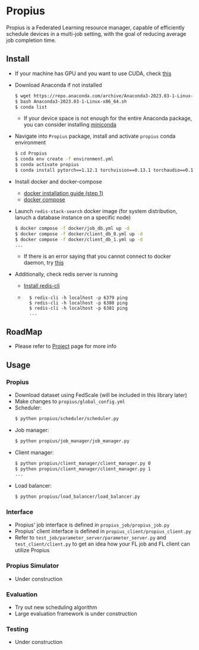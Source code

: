 # Propius
Propius is a Federated Learning resource manager, capable of efficiently schedule devices in a multi-job setting, with the goal of reducing average job completion time.
## Install
- If your machine has GPU and you want to use CUDA, check [this](https://askubuntu.com/questions/799184/how-can-i-install-cuda-on-ubuntu-16-04)
- Download Anaconda if not installed
    ```bash
    $ wget https://repo.anaconda.com/archive/Anaconda3-2023.03-1-Linux-x86_64.sh
    $ bash Anaconda3-2023.03-1-Linux-x86_64.sh
    $ conda list
    ```
    - If your device space is not enough for the entire Anaconda package, you can consider installing [miniconda](https://educe-ubc.github.io/conda.html) 
- Navigate into `Propius` package, install and activate `propius` conda environment
    ```bash
    $ cd Propius
    $ conda env create -f environment.yml
    $ conda activate propius
    $ conda install pytorch==1.12.1 torchvision==0.13.1 torchaudio==0.12.1 cudatoolkit=10.2 -c pytorch
    ```
- Install docker and docker-compose
    - [docker installation guide (step 1)](https://www.digitalocean.com/community/tutorials/how-to-install-and-use-docker-on-ubuntu-16-04)
    - [docker compose](https://docs.docker.com/compose/install/linux/#install-the-plugin-manually)
- Launch `redis-stack-search` docker image (for system distribution, lanuch a database instance on a specific node)
    ```bash
    $ docker compose -f docker/job_db.yml up -d
    $ docker compose -f docker/client_db_0.yml up -d
    $ docker compose -f docker/client_db_1.yml up -d
    ...
    ```
    - If there is an error saying that you cannot connect to docker daemon, try [this](https://stackoverflow.com/questions/48957195/how-to-fix-docker-got-permission-denied-issue)
    
- Additionally, check redis server is running
    - [Install redis-cli](https://stackoverflow.com/questions/21795340/linux-install-redis-cli-only)
    - ```
        $ redis-cli -h localhost -p 6379 ping
        $ redis-cli -h localhost -p 6380 ping
        $ redis-cli -h localhost -p 6381 ping
        ...
        ```

## RoadMap
- Please refer to [Project](https://github.com/users/EricDinging/projects/1) page for more info
## Usage
### Propius
- Download dataset using FedScale (will be included in this library later)
- Make changes to `propius/global_config.yml`
- Scheduler:
    ```bash
    $ python propius/scheduler/scheduler.py
    ```
- Job manager:
    ```bash
    $ python propius/job_manager/job_manager.py
    ```
- Client manager:
    ```bash
    $ python propius/client_manager/client_manager.py 0
    $ python propius/client_manager/client_manager.py 1
    ...
    ```
- Load balancer:
    ```bash
    $ python propius/load_balancer/load_balancer.py
    ```
### Interface
- Propius' job interface is defined in `propius_job/propius_job.py`
- Propius' client interface is defined in `propius_client/propius_client.py`
- Refer to `test_job/parameter_server/parameter_server.py` and `test_client/client.py` to get an idea how your FL job and FL client can utilize Propius

### Propius Simulator
- Under construction
### Evaluation
- Try out new scheduling algorithm
- Large evaluation framework is under construction

### Testing
- Under construction
<!-- - Job:
    - Edit `test_job/parameter_server/test_profile.yml` file
    -   ```bash
        $ python test_job/parameter_server/parameter_server.py test_job/parameter_server/test_profile.yml <ip> <port>
        ```
- Client:
    - Edit `test_client/test_profile.yml` file
    -   ```bash
        $ python test_client/client.py
        ``` -->
<!-- ### Propius (scheduling)
- Make changes to `global_config.yml`
- Scheduler, job manager, client manager, and load balancer launches are the same as above
- Job driver:
    ```bash
    $ python propius/job_sim/job_driver.py
    ```
- Client:
    ```bash
    $ python propius/client_sim/client_driver.py
    ``` -->



